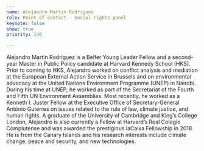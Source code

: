 ```yaml
---
name: Alejandro Martin Rodriguez
role: Point of contact - Social rights panel
keynote: false
show: true
priority: 140

---
```


Alejandro Martín Rodríguez is a Belfer Young Leader Fellow and a second-year Master in Public Policy candidate at Harvard Kennedy School (HKS). Prior to coming to HKS, Alejandro worked on conflict analysis and mediation at the European External Action Service in Brussels and on environmental advocacy at the United Nations Environment Programme (UNEP) in Nairobi. During his time at UNEP, he worked as part of the Secretariat of the Fourth and Fifth UN Environment Assemblies. Most recently, he worked as a Kenneth I. Juster Fellow at the Executive Office of Secretary-General António Guterres on issues related to the rule of law, climate justice, and human rights.
A graduate of the University of Cambridge and King’s College London, Alejandro is also currently a Fellow at Harvard’s Real Colegio Complutense and was awarded the prestigious laCaixa Fellowship in 2018. He is from the Canary Islands and his research interests include climate change, peace and security, and new technologies.
